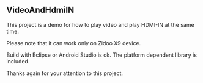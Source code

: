 
## VideoAndHdmiIN

This project is a demo for how to play video and play HDMI-IN at the same time.

Please note that it can work only on Zidoo X9 device.                          

Build with Eclipse or Android Studio is ok. The platform dependent library is included.

Thanks again for your attention to this project.                                     

